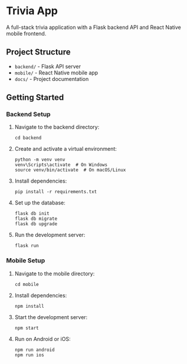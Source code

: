 # Trivia App

A full-stack trivia application with a Flask backend API and React Native mobile frontend.

## Project Structure

- `backend/` - Flask API server
- `mobile/` - React Native mobile app
- `docs/` - Project documentation

## Getting Started

### Backend Setup

1. Navigate to the backend directory:
   ```
   cd backend
   ```

2. Create and activate a virtual environment:
   ```
   python -m venv venv
   venv\Scripts\activate  # On Windows
   source venv/bin/activate  # On macOS/Linux
   ```

3. Install dependencies:
   ```
   pip install -r requirements.txt
   ```

4. Set up the database:
   ```
   flask db init
   flask db migrate
   flask db upgrade
   ```

5. Run the development server:
   ```
   flask run
   ```

### Mobile Setup

1. Navigate to the mobile directory:
   ```
   cd mobile
   ```

2. Install dependencies:
   ```
   npm install
   ```

3. Start the development server:
   ```
   npm start
   ```

4. Run on Android or iOS:
   ```
   npm run android
   npm run ios
   ```